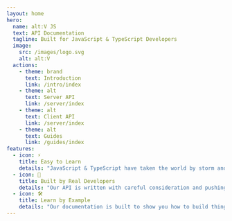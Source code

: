 ```yaml
---
layout: home
hero:
  name: alt:V JS
  text: API Documentation
  tagline: Built for JavaScript & TypeScript Developers
  image:
    src: /images/logo.svg
    alt: alt:V
  actions:
    - theme: brand
      text: Introduction
      link: /intro/index
    - theme: alt
      text: Server API
      link: /server/index
    - theme: alt
      text: Client API
      link: /server/index
    - theme: alt
      text: Guides
      link: /guides/index
features:
  - icon: ⚡️
    title: Easy to Learn
    details: "JavaScript & TypeScript have taken the world by storm and you can write your very own GTA:V server with these languages."
  - icon: 🖖
    title: Built by Real Developers
    details: "Our API is written with careful consideration and pushing forward the best industry practices today."
  - icon: 🛠️
    title: Learn by Example
    details: "Our documentation is built to show you how to build things with examples across the board."
---
```


<style>
.image-container img {
  max-width: 200px;
  max-height: 200px;
}
</style>
